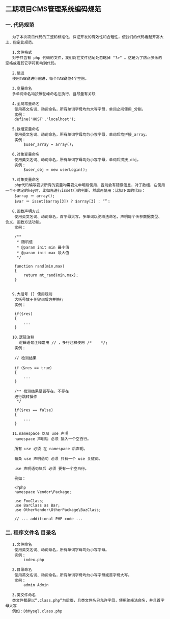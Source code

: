 ## 二期项目CMS管理系统编码规范

### 一. 代码规范
	   为了本次项目代码的工整和标准化，保证开发的有效性和合理性，使我们的代码看起开高大上，指定此规范。

       1.文件格式
	   对于只含有 php 代码的文件，我们将在文件结尾处忽略掉 "?>" 。这是为了防止多余的空格或者其它字符影响到代码。
	
       2.缩进
	   使用TAB键进行缩进，每个TAB键位4个空格。

	   3.变量命名
	   多单词命名均按照驼峰命名法执行，且尽量有关联 

	   4.全局常量命名
		使用英文名词、动词命名，所有单词字母均为大写字母，单词之间使用_分割。
		实例：
		define('HOST','localhost');

	   5.数组变量命名
		使用英文名词、动词命名，所有单词字母均为小写字母，单词后均拼接_array。
		实例：
			$user_array = array();

	   6.对象变量命名
		使用英文名词、动词命名，所有单词字母均为小写字母，单词后拼接_obj。
		实例：
			$user_obj = new userLogin();

	   7.对象变量命名
		php代码编写要求所有的变量均需要先申明后使用，否则会有错误信息，对于数组，在使用一个不确定的key时，比如先进行isset()的判断，然后再使用；比如下面的代码：
		$array ＝ array();
		$var ＝ isset($array[3]) ? $array[3] : “”；

	   8.函数声明方式
		使用英文名词、动词命名，首字母大写，多单词以驼峰法命名，声明每个传参数据类型、含义，函数方法功能。
		实例：
		 
		/**
		 * 随机值
		 * @param init min 最小值 
		 * @param init max 最大值
	     */
	 
		function rand(min,max)
		{
			return mt_rand(min,max);
		}
 
 
	   9.大括号 {} 使用规则
		大括号放于关键词后方并换行
		实例：
 
		if($res)
		{
			...	
		}
	 
	   10.逻辑注释
		  逻辑语句注释常用 // ，多行注释使用 /*	*/;
		实例： 
		
		// 检测结果
 
		if（$res == true）
		{
			...
		}
 
		/** 检测结果是否存在，不存在
		进行跳转操作
		 */
 
		if($res == false)
		{
			...
		}
 
	   11.namespace 以及 use 声明
		namespace 声明后 必须 插入一个空白行。
		
		所有 use 必须 在 namespace 后声明。
		
		每条 use 声明语句 必须 只有一个 use 关键词。
		
		use 声明语句块后 必须 要有一个空白行。
		
		例如：
 
		<?php
		namespace Vendor\Package;
		
		use FooClass;
		use BarClass as Bar;
		use OtherVendor\OtherPackage\BazClass;
		
		// ... additional PHP code ...
 

### 二. 程序文件名 目录名

	   1.文件命名
		使用英文名词、动词命名，所有单词字母均为小写字母。
		实例：
			index.php
	  
       2.目录命名
	 	使用英文名词、动词命名，所有单词字母均为小写字母或首字母大写。
		实例：
			admin Admin 

       3.类文件命名
	   类文件都是以“.class.php“为后缀，且类文件名只允许字母，使用驼峰法命名，并且首字母大写
	   例如：DbMysql.class.php